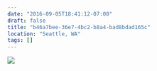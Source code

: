 ```yaml
---
date: "2016-09-05T18:41:12-07:00"
draft: false
title: "b46a7bee-36e7-4bc2-b8a4-bad8bdad165c"
location: "Seattle, WA"
tags: []
---
```


![](https://d17enza3bfujl8.cloudfront.net/20160815_01_01.jpg)
